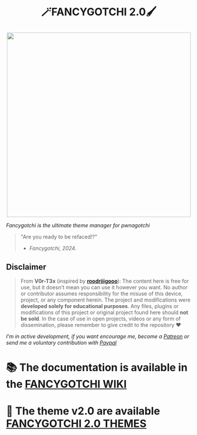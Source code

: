 # <p align="center">🪄FANCYGOTCHI 2.0🖌️</p>

<p align="center">
<img src='https://github.com/V0r-T3x/fancygotchi/blob/main/.assets/fancygotchi2.0.png' width='500px'></img>
</p>

*Fancygotchi is the ultimate theme manager for pwnagotchi*

> "Are you ready to be refaced!?"  
> - *Fancygotchi, 2024.*

## Disclaimer
> From **V0r-T3x** (inspired by [**roodriiigooo**](https://github.com/roodriiigooo)): The content here is free for use, but it doesn't mean you can use it however you want. No author or contributor assumes responsibility for the misuse of this device, project, or any component herein. The project and modifications were **developed solely for educational purposes**.
> Any files, plugins or modifications of this project or original project found here should **not be sold**. In the case of use in open projects, videos or any form of dissemination, please remember to give credit to the repository ♥  

*I'm in active development, if you want encourage me, become a [Patreon](https://patreon.com/v0rt3x_workshop) or send me a voluntary contribution with [Paypal](https://www.paypal.com/paypalme/v0r73x?country.x=CA&locale.x=en_US)*  

# :books: The documentation is available in the [FANCYGOTCHI WIKI](https://github.com/V0r-T3x/fancygotchi/wiki)
# :art: The theme v2.0 are available [FANCYGOTCHI 2.0 THEMES](https://github.com/V0r-T3x/Fancygotchi_themes/tree/main/fancygotchi_2.0)
